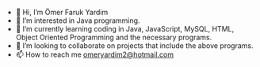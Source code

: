- 👋 Hi, I’m Ömer Faruk Yardim
- 👀 I’m interested in Java programming.
- 🌱 I’m currently learning coding in Java, JavaScript, MySQL, HTML, Object Oriented Programming and the necessary programs.
- 💞️ I’m looking to collaborate on projects that include the above programs.
- 📫 How to reach me omeryardim2@hotmail.com
